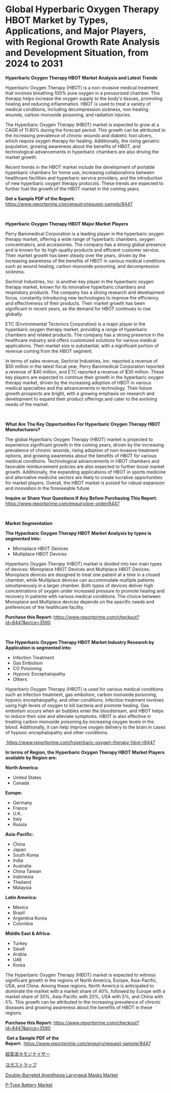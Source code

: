 <p><h1>Global Hyperbaric Oxygen Therapy HBOT Market by Types, Applications, and Major Players, with Regional Growth Rate Analysis and Development Situation, from 2024 to 2031</h1></p><p><strong>Hyperbaric Oxygen Therapy HBOT Market Analysis and Latest Trends</strong></p>
<p><p>Hyperbaric Oxygen Therapy (HBOT) is a non-invasive medical treatment that involves breathing 100% pure oxygen in a pressurized chamber. This therapy helps increase the oxygen supply to the body's tissues, promoting healing and reducing inflammation. HBOT is used to treat a variety of medical conditions, including decompression sickness, non-healing wounds, carbon monoxide poisoning, and radiation injuries.</p><p>The Hyperbaric Oxygen Therapy (HBOT) market is expected to grow at a CAGR of 11.80% during the forecast period. This growth can be attributed to the increasing prevalence of chronic wounds and diabetic foot ulcers, which require oxygen therapy for healing. Additionally, the rising geriatric population, growing awareness about the benefits of HBOT, and technological advancements in hyperbaric chambers are also driving the market growth.</p><p>Recent trends in the HBOT market include the development of portable hyperbaric chambers for home use, increasing collaborations between healthcare facilities and hyperbaric service providers, and the introduction of new hyperbaric oxygen therapy protocols. These trends are expected to further fuel the growth of the HBOT market in the coming years.</p></p>
<p><strong>Get a Sample PDF of the Report:&nbsp;</strong> <a href="https://www.reportprime.com/enquiry/request-sample/8447">https://www.reportprime.com/enquiry/request-sample/8447</a></p>
<p>&nbsp;</p>
<p><strong>Hyperbaric Oxygen Therapy HBOT Major Market Players</strong></p>
<p><p>Perry Baromedical Corporation is a leading player in the hyperbaric oxygen therapy market, offering a wide range of hyperbaric chambers, oxygen concentrators, and accessories. The company has a strong global presence and is known for its high-quality products and efficient customer service. Their market growth has been steady over the years, driven by the increasing awareness of the benefits of HBOT in various medical conditions such as wound healing, carbon monoxide poisoning, and decompression sickness. </p><p>Sechrist Industries, Inc. is another key player in the hyperbaric oxygen therapy market, known for its innovative hyperbaric chambers and respiratory products. The company has a strong research and development focus, constantly introducing new technologies to improve the efficiency and effectiveness of their products. Their market growth has been significant in recent years, as the demand for HBOT continues to rise globally.</p><p>ETC (Environmental Tectonics Corporation) is a major player in the hyperbaric oxygen therapy market, providing a range of hyperbaric chambers and related products. The company has a strong presence in the healthcare industry and offers customized solutions for various medical applications. Their market size is substantial, with a significant portion of revenue coming from the HBOT segment.</p><p>In terms of sales revenue, Sechrist Industries, Inc. reported a revenue of $50 million in the latest fiscal year, Perry Baromedical Corporation reported a revenue of $40 million, and ETC reported a revenue of $30 million. These key players are expected to continue their growth in the hyperbaric oxygen therapy market, driven by the increasing adoption of HBOT in various medical specialties and the advancements in technology. Their future growth prospects are bright, with a growing emphasis on research and development to expand their product offerings and cater to the evolving needs of the market.</p></p>
<p>&nbsp;</p>
<p><strong>What Are The Key Opportunities For Hyperbaric Oxygen Therapy HBOT Manufacturers?</strong></p>
<p><p>The global Hyperbaric Oxygen Therapy (HBOT) market is projected to experience significant growth in the coming years, driven by the increasing prevalence of chronic wounds, rising adoption of non-invasive treatment options, and growing awareness about the benefits of HBOT for various medical conditions. Technological advancements in HBOT chambers and favorable reimbursement policies are also expected to further boost market growth. Additionally, the expanding applications of HBOT in sports medicine and alternative medicine sectors are likely to create lucrative opportunities for market players. Overall, the HBOT market is poised for robust expansion and innovation in the foreseeable future.</p></p>
<p><strong>Inquire or Share Your Questions If Any Before Purchasing This Report:</strong> <a href="https://www.reportprime.com/enquiry/pre-order/8447">https://www.reportprime.com/enquiry/pre-order/8447</a></p>
<p>&nbsp;</p>
<p><strong>Market Segmentation</strong></p>
<p><strong>The Hyperbaric Oxygen Therapy HBOT Market Analysis by types is segmented into:</strong></p>
<p><ul><li>Monoplace HBOT Devices</li><li>Multiplace HBOT Devices</li></ul></p>
<p><p>Hyperbaric Oxygen Therapy (HBOT) market is divided into two main types of devices: Monoplace HBOT Devices and Multiplace HBOT Devices. Monoplace devices are designed to treat one patient at a time in a closed chamber, while Multiplace devices can accommodate multiple patients simultaneously in a larger chamber. Both types of devices deliver high concentrations of oxygen under increased pressure to promote healing and recovery in patients with various medical conditions. The choice between Monoplace and Multiplace devices depends on the specific needs and preferences of the healthcare facility.</p></p>
<p><strong>Purchase this Report:&nbsp;</strong><a href="https://www.reportprime.com/checkout?id=8447&price=3590">https://www.reportprime.com/checkout?id=8447&price=3590</a></p>
<p>&nbsp;</p>
<p><strong>The Hyperbaric Oxygen Therapy HBOT Market Industry Research by Application is segmented into:</strong></p>
<p><ul><li>Infection Treatment</li><li>Gas Embolism</li><li>CO Poisoning</li><li>Hypoxic Encephalopathy</li><li>Others</li></ul></p>
<p><p>Hyperbaric Oxygen Therapy (HBOT) is used for various medical conditions such as infection treatment, gas embolism, carbon monoxide poisoning, hypoxic encephalopathy, and other conditions. Infection treatment involves using high levels of oxygen to kill bacteria and promote healing. Gas embolism occurs when air bubbles enter the bloodstream, and HBOT helps to reduce their size and alleviate symptoms. HBOT is also effective in treating carbon monoxide poisoning by increasing oxygen levels in the blood. Additionally, it can help improve oxygen delivery to the brain in cases of hypoxic encephalopathy and other conditions.</p></p>
<p><a href="https://www.reportprime.com/hyperbaric-oxygen-therapy-hbot-r8447">&nbsp;https://www.reportprime.com/hyperbaric-oxygen-therapy-hbot-r8447</a></p>
<p><strong>In terms of Region, the Hyperbaric Oxygen Therapy HBOT Market Players available by Region are:</strong></p>
<p>
    <p> <strong> North America: </strong>
        <ul>
            <li>United States</li>
            <li>Canada</li>
        </ul>
        </p> 
    <p> <strong> Europe: </strong>
        <ul>
            <li>Germany</li>
            <li>France</li>
            <li>U.K.</li>
            <li>Italy</li>
            <li>Russia</li>
        </ul>
        </p> 
    <p> <strong> Asia-Pacific: </strong>
        <ul>
            <li>China</li>
            <li>Japan</li>
            <li>South Korea</li>
            <li>India</li>
            <li>Australia</li>
            <li>China Taiwan</li>
            <li>Indonesia</li>
            <li>Thailand</li>
            <li>Malaysia</li>
        </ul>
        </p> 
    <p> <strong> Latin America: </strong>
        <ul>
            <li>Mexico</li>
            <li>Brazil</li>
            <li>Argentina Korea</li>
            <li>Colombia</li>
        </ul>
        </p> 
    <p> <strong> Middle East & Africa: </strong>
        <ul>
            <li>Turkey</li>
            <li>Saudi</li>
            <li>Arabia</li>
            <li>UAE</li>
            <li>Korea</li>
        </ul>
    </p>
    </p>
<p><p>The Hyperbaric Oxygen Therapy (HBOT) market is expected to witness significant growth in the regions of North America, Europe, Asia-Pacific, USA, and China. Among these regions, North America is anticipated to dominate the market with a market share of 40%, followed by Europe with a market share of 30%, Asia-Pacific with 20%, USA with 5%, and China with 5%. This growth can be attributed to the increasing prevalence of chronic diseases and growing awareness about the benefits of HBOT in these regions.</p></p>
<p><strong>Purchase this Report: </strong><a href="https://www.reportprime.com/checkout?id=8447&price=3590">https://www.reportprime.com/checkout?id=8447&price=3590</a></p>
<p>&nbsp;<strong>Get a Sample PDF of the Report:&nbsp;&nbsp;</strong><a href="https://www.reportprime.com/enquiry/request-sample/8447">https://www.reportprime.com/enquiry/request-sample/8447</a></p>
<p><strong></strong></p>
<p><p><a href="https://github.com/RodHoppe07/Market-Research-Report-List-1/blob/main/241663022877.md">超音波ホモジナイザー</a></p><p><a href="https://github.com/laurenreichert/Market-Research-Report-List-1/blob/main/219551422876.md">ヨガストラップ</a></p><p><a href="https://www.linkedin.com/pulse/double-barreled-anesthesia-laryngeal-masks-market-size-growth-vwy9f?trackingId=mWzIEZX5fgnxlVUcg6vsLA%3D%3D">Double-Barreled Anesthesia Laryngeal Masks Market</a></p><p><a href="https://www.linkedin.com/pulse/p-type-battery-market-size-growth-forecast-from-2024-2031-eyz6f?trackingId=2y7VOtMECqVPP9yRDNhwtg%3D%3D">P-Type Battery Market</a></p></p>